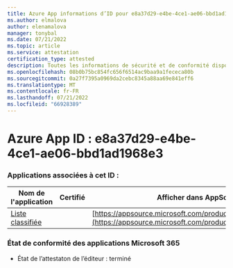 ```yaml
---
title: Azure App informations d’ID pour e8a37d29-e4be-4ce1-ae06-bbd1ad1968e3
ms.author: elmalova
author: elenamalova
manager: tonybal
ms.date: 07/21/2022
ms.topic: article
ms.service: attestation
certification_type: attested
description: Toutes les informations de sécurité et de conformité disponibles pour e8a37d29-e4be-4ce1-ae06-bbd1ad1968e3.
ms.openlocfilehash: 08b0b75bc854fc656f6514ac9baa9a1fececa80b
ms.sourcegitcommit: 0a27f7395a0969da2cebc8345a88aa69e841eff6
ms.translationtype: MT
ms.contentlocale: fr-FR
ms.lasthandoff: 07/21/2022
ms.locfileid: "66928389"
---
```

# <a name="azure-app-id-e8a37d29-e4be-4ce1-ae06-bbd1ad1968e3"></a>Azure App ID : e8a37d29-e4be-4ce1-ae06-bbd1ad1968e3


### <a name="apps-associated-with-this-id"></a>Applications associées à cet ID :
| **Nom de l'application** | **Certifié** | **Afficher dans AppSource** |
|--------------|---------------|-----------------------|
| [Liste classifiée](../forward/WA200004155.md) |  | [https://appsource.microsoft.com/product/office/WA200004155](https://appsource.microsoft.com/product/office/WA200004155) |

### <a name="microsoft-365-app-compliance-status"></a>État de conformité des applications Microsoft 365
- État de l’attestaton de l’éditeur : terminé
